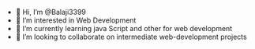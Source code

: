 - 👋 Hi, I’m @Balaji3399
- 👀 I’m interested in Web Development
- 🌱 I’m currently learning java Script and other for web development
- 💞️ I’m looking to collaborate on intermediate web-development projects



